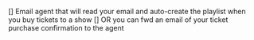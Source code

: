 [] Email agent that will read your email and auto-create the playlist when you buy tickets to a show
[] OR you can fwd an email of your ticket purchase confirmation to the agent